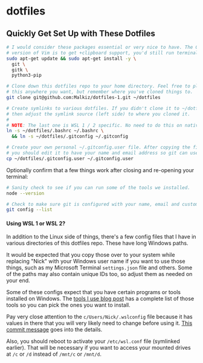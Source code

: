 # dotfiles

## Quickly Get Set Up with These Dotfiles

```sh
# I would consider these packages essential or very nice to have. The GTK
# version of Vim is to get +clipboard support, you'd still run terminal Vim.
sudo apt-get update && sudo apt-get install -y \
  git \
  gitk \
  python3-pip

# Clone down this dotfiles repo to your home directory. Feel free to place
# this anywhere you want, but remember where you've cloned things to.
git clone git@github.com:Malkiz/dotfiles-1.git ~/dotfiles

# Create symlinks to various dotfiles. If you didn't clone it to ~/dotfiles
# then adjust the symlink source (left side) to where you cloned it.
#
# NOTE: The last one is WSL 1 / 2 specific. No need to do this on native Linux.
ln -s ~/dotfiles/.bashrc ~/.bashrc \
  && ln -s ~/dotfiles/.gitconfig ~/.gitconfig

# Create your own personal ~/.gitconfig.user file. After copying the file,
# you should edit it to have your name and email address so git can use it.
cp ~/dotfiles/.gitconfig.user ~/.gitconfig.user
```

Optionally confirm that a few things work after closing and re-opening your
terminal:

```sh
# Sanity check to see if you can run some of the tools we installed.
node --version

# Check to make sure git is configured with your name, email and custom settings.
git config --list
```

#### Using WSL 1 or WSL 2?

In addition to the Linux side of things, there's a few config files that I have
in various directories of this dotfiles repo. These have long Windows paths.

It would be expected that you copy those over to your system while replacing
"Nick" with your Windows user name if you want to use those things, such as my
Microsoft Terminal `settings.json` file and others. Some of the paths may
also contain unique IDs too, so adjust them as needed on your end.

Some of these configs expect that you have certain programs or tools installed
on Windows. The [tools I use blog
post](https://nickjanetakis.com/blog/the-tools-i-use) has a complete list of
those tools so you can pick the ones you want to install.

Pay very close attention to the `c/Users/Nick/.wslconfig` file because it has
values in there that you will very likely need to change before using it.
[This commit
message](https://github.com/nickjj/dotfiles/commit/d0f1fc2622204b809cf7fcbb1a82d45b451064c4)
goes into the details.

Also, you should reboot to activate your `/etc/wsl.conf` file (symlinked
earlier). That will be necessary if you want to access your mounted drives at
`/c` or `/d` instead of `/mnt/c` or `/mnt/d`.
